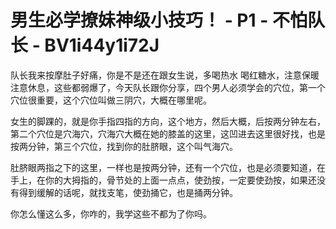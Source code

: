 # 男生必学撩妹神级小技巧！ - P1 - 不怕队长 - BV1i44y1i72J

队长我来按摩肚子好痛，你是不是还在跟女生说，多喝热水 喝红糖水，注意保暖 注意休息，这些都弱爆了，今天队长跟你分享，四个男人必须学会的穴位，第一个穴位很重要，这个穴位叫做三阴穴，大概在哪里呢。

女生的脚踝的，就是你手指四指的方向，这个地方，然后大概，后按两分钟左右，第二个穴位是穴海穴，穴海穴大概在她的膝盖的这里，这凹进去这里很好找，也是按两分钟，第三个穴位，找到你的肚脐眼，这个叫气海穴。

肚脐眼两指之下的这里，一样也是按两分钟，还有一个穴位，也是必须要知道，在手上，在你的大拇指的，骨节处的上面一点点，使劲按，一定要使劲按，如果还没有得到缓解的话呢，就找支笔，使劲捅它，也是捅两分钟。

你怎么懂这么多，你咋的，我学这些不都为了你吗。